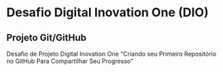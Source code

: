 #  Desafio Digital Inovation One (DIO)
##  Projeto  Git/GitHub
Desafio de Projeto Digital Inovation One "Criando seu Primeiro Repositório no GitHub Para Compartilhar Seu Progresso"
